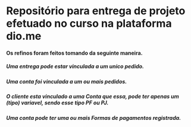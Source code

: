 # Repositório para entrega de projeto efetuado no curso na plataforma dio.me

#### Os refinos foram feitos tomando da seguinte maneira.
##### Uma entrega pode estar vinculada a um unico pedido.
##### Uma conta foi vinculada a um ou mais pedidos.
##### O cliente esta vinculado a uma ***Conta*** que essa, pode ter apenas um (tipo) variavel, sendo esse tipo PF ou PJ.
##### Uma conta pode ter uma ou mais Formas de pagamentos registrada.
